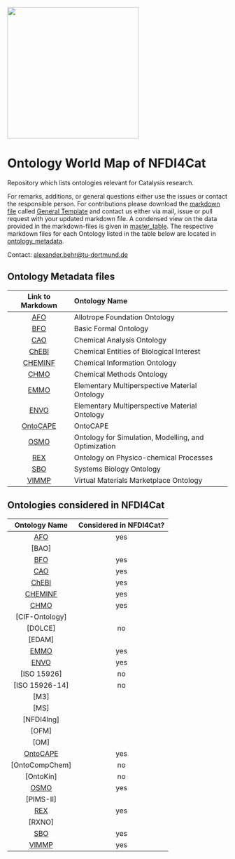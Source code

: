 [<img src="./logo_NFDI4Cat.jpg" width="300" />](https://nfdi4cat.org/)
# Ontology World Map of NFDI4Cat
Repository which lists ontologies relevant for Catalysis research.

For remarks, additions, or general questions either use the issues or contact the responsible person.
For contributions please download the [markdown file](./General_Template.md) called [General Template] and contact us either via mail, issue or pull request with your updated markdown file. 
A condensed view on the data provided in the markdown-files is given in [master_table](./master_table/Possible_Template_TF_OntoWorldMap_2023-03-28_10-52.xlsx).
The respective markdown files for each Ontology listed in the table below are located in [ontology_metadata](./ontology_metadata).


Contact: <a href="mailto:alexander.behr@tu-dortmund.de?subject=Contact for Software Collection from NFDI4Cat">alexander.behr@tu-dortmund.de</a>

## Ontology Metadata files

| Link to Markdown | Ontology Name |
 |:---:|:---|
| [AFO] |Allotrope Foundation Ontology |
| [BFO] |Basic Formal Ontology |
| [CAO] |Chemical Analysis Ontology |
| [ChEBI] |Chemical Entities of Biological Interest |
| [CHEMINF] |Chemical Information Ontology |
| [CHMO] |Chemical Methods Ontology |
| [EMMO] |Elementary Multiperspective Material Ontology |
| [ENVO] |Elementary Multiperspective Material Ontology |
| [OntoCAPE] |OntoCAPE |
| [OSMO] |Ontology for Simulation, Modelling, and Optimization |
| [REX] |Ontology on Physico-chemical Processes |
| [SBO] |Systems Biology Ontology |
| [VIMMP] |Virtual Materials Marketplace Ontology |




## Ontologies considered in NFDI4Cat
| Ontology Name | Considered in NFDI4Cat? |
|:---------------:|:-------------------------:|
| [AFO]           | yes                       |
| [BAO]           |                         |
| [BFO]           | yes                       |
| [CAO]           | yes                       |
| [ChEBI]         | yes                       |
| [CHEMINF]       | yes                       |
| [CHMO]          | yes                       |
| [CIF-Ontology]  |                         |
| [DOLCE]         | no                       |
| [EDAM]          |                         |
| [EMMO]          | yes                       |
| [ENVO]          | yes                       |
| [ISO 15926]     | no                       |
| [ISO 15926-14]  | no                       |
| [M3]            |                         |
| [MS]            |                         |
| [NFDI4Ing]      |                         |
| [OFM]           |                         |
| [OM]            |                         |
| [OntoCAPE]      | yes                       |
| [OntoCompChem]  | no                       |
| [OntoKin]       | no                       |
| [OSMO]          | yes                       |
| [PIMS-II]       |                         |
| [REX]           | yes                       |
| [RXNO]          |                         |
| [SBO]           | yes                       |
| [VIMMP]         | yes                       |




[AFO]: ./ontology_metadata/AFO.md
[BFO]: ./ontology_metadata/BFO.md
[CAO]: ./ontology_metadata/CAO.md
[ChEBI]: ./ontology_metadata/ChEBI.md
[CHEMINF]: ./ontology_metadata/CHEMINF.md
[CHMO]: ./ontology_metadata/CHMO.md
[EMMO]: ./ontology_metadata/EMMO.md
[ENVO]: ./ontology_metadata/ENVO.md
[OntoCAPE]: ./ontology_metadata/OntoCAPE.md
[OSMO]: ./ontology_metadata/OSMO.md
[REX]: ./ontology_metadata/REX.md
[SBO]: ./ontology_metadata/SBO.md
[VIMMP]: ./ontology_metadata/VIMMP.md

[General Template]: ./General_Template.md
